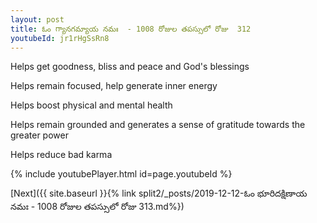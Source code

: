 ```yaml
---
layout: post
title: ఓం గ్యానగమ్యాయ నమః  - 1008 రోజుల తపస్సులో రోజు  312
youtubeId: jr1rHgSsRn8
---
```

 
 
Helps get goodness, bliss and peace and God's blessings
 
Helps remain focused, help generate inner energy 
 
Helps boost physical and mental health 
 
Helps remain grounded and generates a sense of gratitude towards the greater power 
 
Helps reduce bad karma
 
 
 
 


{% include youtubePlayer.html id=page.youtubeId %}
 
[Next]({{ site.baseurl }}{% link  split2/_posts/2019-12-12-ఓం భూరిదక్షిణాయ నమః  - 1008 రోజుల తపస్సులో రోజు  313.md%})
 
